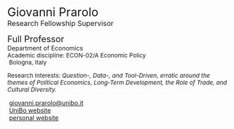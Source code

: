 <span style="font-size: 20pt; color: var(--global-theme-color);"> Giovanni Prarolo </span> <br> <span style="font-size: 12pt; color: var(--global-theme-color);"> Research Fellowship Supervisor </span>

<span style="font-size: 15pt;"> Full Professor </span> <br> Department of Economics <br> <span style="font-size: 10pt;"> Academic discipline: ECON-02/A Economic Policy </span> <br> <span style="font-size: 10pt;"> <i class="fa-solid fa-location-dot"></i> &nbsp;Bologna, Italy</span>

<p style="font-size: 10pt;"> Research Interests: <i> Question-, Data-, and Tool-Driven, erratic around the themes of Political Economics, Long-Term Development, the Role of Trade, and Cultural Diversity. </i></p>


<span style="vertical-align: middle; line-height: 1; color: var(--global-theme-color);"><i class="fa-solid fa-landmark"></i></span>&nbsp;<a href="mailto:giovanni.prarolo@unibo.it">giovanni.prarolo@unibo.it</a> <br>
<span style="vertical-align: middle; line-height: 1; color: var(--global-theme-color);"><i class="fa-solid fa-envelope"></i></span>&nbsp;<a href="https://www.unibo.it/sitoweb/giovanni.prarolo/en">UniBo website</a> <br>
<span style="vertical-align: middle; line-height: 1; color: var(--global-theme-color);"><i class="fa-solid fa-globe"></i></span>&nbsp;<a href="https://sites.google.com/site/giovanniprarolo/">personal website</a>
